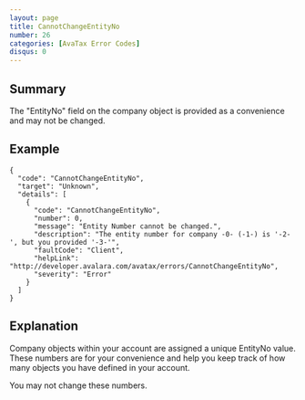 ```yaml
---
layout: page
title: CannotChangeEntityNo
number: 26
categories: [AvaTax Error Codes]
disqus: 0
---
```


## Summary

The "EntityNo" field on the company object is provided as a convenience and may not be changed.

## Example

    {
      "code": "CannotChangeEntityNo",
      "target": "Unknown",
      "details": [
        {
          "code": "CannotChangeEntityNo",
          "number": 0,
          "message": "Entity Number cannot be changed.",
          "description": "The entity number for company -0- (-1-) is '-2-', but you provided '-3-'",
          "faultCode": "Client",
          "helpLink": "http://developer.avalara.com/avatax/errors/CannotChangeEntityNo",
          "severity": "Error"
        }
      ]
    }

## Explanation

Company objects within your account are assigned a unique EntityNo value.  These numbers are for your convenience and help you keep track of how many objects you have defined in your account.

You may not change these numbers.
